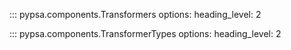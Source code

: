 ::: pypsa.components.Transformers
    options:
        heading_level: 2

::: pypsa.components.TransformerTypes
    options:
        heading_level: 2